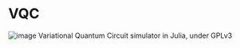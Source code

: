 # VQC
![image](https://img.shields.io/github/issues/theagodzilla/cc)
Variational Quantum Circuit simulator in Julia, under GPLv3
